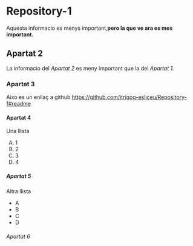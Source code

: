 # Repository-1
Aquesta informacio es menys important,<Strong>pero la que ve ara es mes important.</Strong>

## Apartat 2
La informacio del <em> Apartat 2 </em> es meny important que la del <em>Apartat 1.</em>

### Apartat 3
Aixo es un enllaç a github https://github.com/itrigog-esliceu/Repository-1#readme

#### Apartat 4
Una llista
<ol type="A">
<li>1
<li>2
<li>3
<li>4
</ol>

##### Apartat 5
Altra llista
<ul>
<li>A
<li>B
<li>C
<li>D
</ul>

###### Apartat 6
